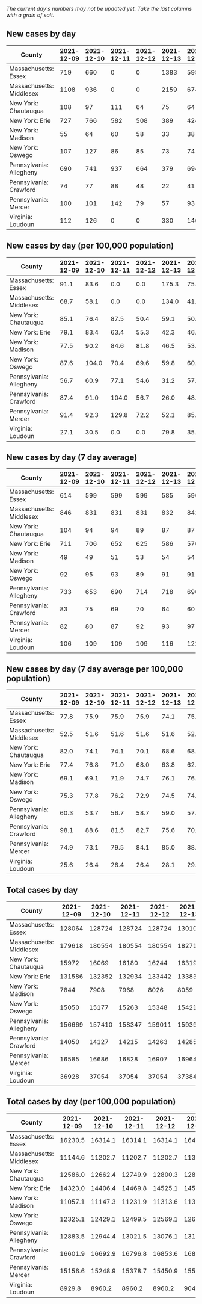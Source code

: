 _The current day's numbers may not be updated yet. Take the last columns with a grain of salt._
## New cases by day

| County | 2021-12-09 | 2021-12-10 | 2021-12-11 | 2021-12-12 | 2021-12-13 | 2021-12-14 | 2021-12-15 |
| --- | --- | --- | --- | --- | --- | --- | --- |
| Massachusetts: Essex | 719 | 660 | 0 | 0 | 1383 | 595 | 731 |
| Massachusetts: Middlesex | 1108 | 936 | 0 | 0 | 2159 | 674 | 1047 |
| New York: Chautauqua | 108 | 97 | 111 | 64 | 75 | 64 | 83 |
| New York: Erie | 727 | 766 | 582 | 508 | 389 | 424 | 433 |
| New York: Madison | 55 | 64 | 60 | 58 | 33 | 38 | 68 |
| New York: Oswego | 107 | 127 | 86 | 85 | 73 | 74 | 104 |
| Pennsylvania: Allegheny | 690 | 741 | 937 | 664 | 379 | 694 | 575 |
| Pennsylvania: Crawford | 74 | 77 | 88 | 48 | 22 | 41 | 43 |
| Pennsylvania: Mercer | 100 | 101 | 142 | 79 | 57 | 93 | 65 |
| Virginia: Loudoun | 112 | 126 | 0 | 0 | 330 | 146 | 178 |

## New cases by day (per 100,000 population)

| County | 2021-12-09 | 2021-12-10 | 2021-12-11 | 2021-12-12 | 2021-12-13 | 2021-12-14 | 2021-12-15 |
| --- | --- | --- | --- | --- | --- | --- | --- |
| Massachusetts: Essex | 91.1 | 83.6 | 0.0 | 0.0 | 175.3 | 75.4 | 92.6 |
| Massachusetts: Middlesex | 68.7 | 58.1 | 0.0 | 0.0 | 134.0 | 41.8 | 65.0 |
| New York: Chautauqua | 85.1 | 76.4 | 87.5 | 50.4 | 59.1 | 50.4 | 65.4 |
| New York: Erie | 79.1 | 83.4 | 63.4 | 55.3 | 42.3 | 46.2 | 47.1 |
| New York: Madison | 77.5 | 90.2 | 84.6 | 81.8 | 46.5 | 53.6 | 95.9 |
| New York: Oswego | 87.6 | 104.0 | 70.4 | 69.6 | 59.8 | 60.6 | 85.2 |
| Pennsylvania: Allegheny | 56.7 | 60.9 | 77.1 | 54.6 | 31.2 | 57.1 | 47.3 |
| Pennsylvania: Crawford | 87.4 | 91.0 | 104.0 | 56.7 | 26.0 | 48.4 | 50.8 |
| Pennsylvania: Mercer | 91.4 | 92.3 | 129.8 | 72.2 | 52.1 | 85.0 | 59.4 |
| Virginia: Loudoun | 27.1 | 30.5 | 0.0 | 0.0 | 79.8 | 35.3 | 43.0 |

## New cases by day (7 day average)

| County | 2021-12-09 | 2021-12-10 | 2021-12-11 | 2021-12-12 | 2021-12-13 | 2021-12-14 | 2021-12-15 |
| --- | --- | --- | --- | --- | --- | --- | --- |
| Massachusetts: Essex | 614 | 599 | 599 | 599 | 585 | 596 | 584 |
| Massachusetts: Middlesex | 846 | 831 | 831 | 831 | 832 | 841 | 846 |
| New York: Chautauqua | 104 | 94 | 94 | 89 | 87 | 87 | 86 |
| New York: Erie | 711 | 706 | 652 | 625 | 586 | 576 | 547 |
| New York: Madison | 49 | 49 | 51 | 53 | 54 | 54 | 54 |
| New York: Oswego | 92 | 95 | 93 | 89 | 91 | 91 | 94 |
| Pennsylvania: Allegheny | 733 | 653 | 690 | 714 | 718 | 696 | 669 |
| Pennsylvania: Crawford | 83 | 75 | 69 | 70 | 64 | 60 | 56 |
| Pennsylvania: Mercer | 82 | 80 | 87 | 92 | 93 | 97 | 91 |
| Virginia: Loudoun | 106 | 109 | 109 | 109 | 116 | 122 | 127 |

## New cases by day (7 day average per 100,000 population)

| County | 2021-12-09 | 2021-12-10 | 2021-12-11 | 2021-12-12 | 2021-12-13 | 2021-12-14 | 2021-12-15 |
| --- | --- | --- | --- | --- | --- | --- | --- |
| Massachusetts: Essex | 77.8 | 75.9 | 75.9 | 75.9 | 74.1 | 75.5 | 74.0 |
| Massachusetts: Middlesex | 52.5 | 51.6 | 51.6 | 51.6 | 51.6 | 52.2 | 52.5 |
| New York: Chautauqua | 82.0 | 74.1 | 74.1 | 70.1 | 68.6 | 68.6 | 67.8 |
| New York: Erie | 77.4 | 76.8 | 71.0 | 68.0 | 63.8 | 62.7 | 59.5 |
| New York: Madison | 69.1 | 69.1 | 71.9 | 74.7 | 76.1 | 76.1 | 76.1 |
| New York: Oswego | 75.3 | 77.8 | 76.2 | 72.9 | 74.5 | 74.5 | 77.0 |
| Pennsylvania: Allegheny | 60.3 | 53.7 | 56.7 | 58.7 | 59.0 | 57.2 | 55.0 |
| Pennsylvania: Crawford | 98.1 | 88.6 | 81.5 | 82.7 | 75.6 | 70.9 | 66.2 |
| Pennsylvania: Mercer | 74.9 | 73.1 | 79.5 | 84.1 | 85.0 | 88.6 | 83.2 |
| Virginia: Loudoun | 25.6 | 26.4 | 26.4 | 26.4 | 28.1 | 29.5 | 30.7 |

## Total cases by day

| County | 2021-12-09 | 2021-12-10 | 2021-12-11 | 2021-12-12 | 2021-12-13 | 2021-12-14 | 2021-12-15 |
| --- | --- | --- | --- | --- | --- | --- | --- |
| Massachusetts: Essex | 128064 | 128724 | 128724 | 128724 | 130107 | 130702 | 131433 |
| Massachusetts: Middlesex | 179618 | 180554 | 180554 | 180554 | 182713 | 183387 | 184434 |
| New York: Chautauqua | 15972 | 16069 | 16180 | 16244 | 16319 | 16383 | 16466 |
| New York: Erie | 131586 | 132352 | 132934 | 133442 | 133831 | 134255 | 134688 |
| New York: Madison | 7844 | 7908 | 7968 | 8026 | 8059 | 8097 | 8165 |
| New York: Oswego | 15050 | 15177 | 15263 | 15348 | 15421 | 15495 | 15599 |
| Pennsylvania: Allegheny | 156669 | 157410 | 158347 | 159011 | 159390 | 160084 | 160659 |
| Pennsylvania: Crawford | 14050 | 14127 | 14215 | 14263 | 14285 | 14326 | 14369 |
| Pennsylvania: Mercer | 16585 | 16686 | 16828 | 16907 | 16964 | 17057 | 17122 |
| Virginia: Loudoun | 36928 | 37054 | 37054 | 37054 | 37384 | 37530 | 37708 |

## Total cases by day (per 100,000 population)

| County | 2021-12-09 | 2021-12-10 | 2021-12-11 | 2021-12-12 | 2021-12-13 | 2021-12-14 | 2021-12-15 |
| --- | --- | --- | --- | --- | --- | --- | --- |
| Massachusetts: Essex | 16230.5 | 16314.1 | 16314.1 | 16314.1 | 16489.4 | 16564.8 | 16657.5 |
| Massachusetts: Middlesex | 11144.6 | 11202.7 | 11202.7 | 11202.7 | 11336.7 | 11378.5 | 11443.5 |
| New York: Chautauqua | 12586.0 | 12662.4 | 12749.9 | 12800.3 | 12859.4 | 12909.9 | 12975.3 |
| New York: Erie | 14323.0 | 14406.4 | 14469.8 | 14525.1 | 14567.4 | 14613.6 | 14660.7 |
| New York: Madison | 11057.1 | 11147.3 | 11231.9 | 11313.6 | 11360.1 | 11413.7 | 11509.6 |
| New York: Oswego | 12325.1 | 12429.1 | 12499.5 | 12569.1 | 12628.9 | 12689.5 | 12774.7 |
| Pennsylvania: Allegheny | 12883.5 | 12944.4 | 13021.5 | 13076.1 | 13107.2 | 13164.3 | 13211.6 |
| Pennsylvania: Crawford | 16601.9 | 16692.9 | 16796.8 | 16853.6 | 16879.6 | 16928.0 | 16978.8 |
| Pennsylvania: Mercer | 15156.6 | 15248.9 | 15378.7 | 15450.9 | 15503.0 | 15588.0 | 15647.4 |
| Virginia: Loudoun | 8929.8 | 8960.2 | 8960.2 | 8960.2 | 9040.0 | 9075.3 | 9118.4 |

